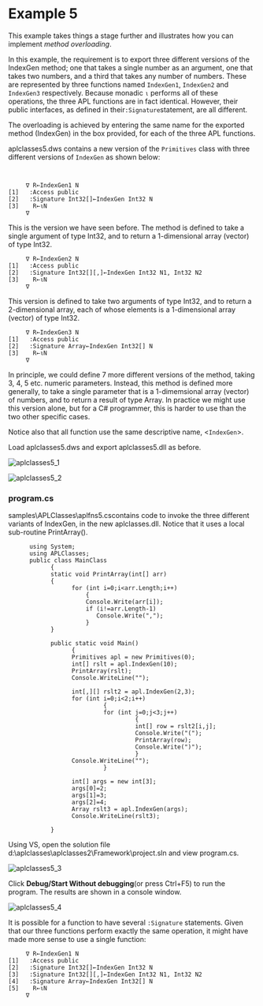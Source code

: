 # Example 5

This example takes things a stage further and illustrates how you can implement *method overloading*.

In this example, the requirement is to export three different versions of the IndexGen method; one that takes a single number as an argument, one that takes two numbers, and a third that takes any number of numbers. These are represented by three functions named `IndexGen1`, `IndexGen2` and `IndexGen3` respectively. Because monadic `⍳` performs all of these operations, the three APL functions are in fact identical. However, their public interfaces, as defined in their`:Signature`statement, are all different.

The overloading is achieved by entering the same name for the exported method (IndexGen) in the box provided, for each of the three APL functions.

aplclasses5.dws contains a new version of the `Primitives` class with three different versions of `IndexGen` as shown below:
```apl

 
     ∇ R←IndexGen1 N
[1]   :Access public
[2]   :Signature Int32[]←IndexGen Int32 N
[3]    R←⍳N
     ∇
```

This is the version we have seen before. The method is defined to take a single argument of type Int32, and to return a 1-dimensional array (vector) of type Int32.
```apl
     ∇ R←IndexGen2 N
[1]   :Access public
[2]   :Signature Int32[][,]←IndexGen Int32 N1, Int32 N2
[3]    R←⍳N
     ∇
```

This version is defined to take two arguments of type Int32, and to return a 2-dimensional array, each of whose elements is a 1-dimensional array (vector) of type Int32.
```apl
     ∇ R←IndexGen3 N
[1]   :Access public
[2]   :Signature Array←IndexGen Int32[] N
[3]    R←⍳N
     ∇
```

In principle, we could define 7 more different versions of the method, taking 3, 4, 5 etc. numeric parameters. Instead, this method is defined more generally, to take a single parameter that is a 1-dimemsional array (vector) of numbers, and to return a result of type Array. In practice we might use this version alone, but for a C# programmer, this is harder to use than the two other specific cases.

Notice also that all function use the same descriptive name, <`IndexGen`>.

Load aplclasses5.dws and export aplclasses5.dll as before.

![aplclasses5_1](site:img/aplclasses5-1.png)

![aplclasses5_2](site:img/aplclasses5-2.png)

### program.cs

samples\APLClasses\aplfns5.cscontains code to invoke the three different variants of IndexGen, in the new aplclasses.dll. Notice that it uses a local sub-routine PrintArray().
```apl
      using System;
      using APLClasses;
      public class MainClass
            {
            static void PrintArray(int[] arr)
            {
                  for (int i=0;i<arr.Length;i++)
                      {
                      Console.Write(arr[i]);
                      if (i!=arr.Length-1)
                         Console.Write(",");
                      }
            }
            
            public static void Main()
                  {
                  Primitives apl = new Primitives(0);
                  int[] rslt = apl.IndexGen(10);
                  PrintArray(rslt);
                  Console.WriteLine("");

                  int[,][] rslt2 = apl.IndexGen(2,3);
                  for (int i=0;i<2;i++)
                           {
                           for (int j=0;j<3;j++)
                                    {
                                    int[] row = rslt2[i,j];
                                    Console.Write("(");
                                    PrintArray(row);
                                    Console.Write(")");
                                    }
                  Console.WriteLine("");
                           }

                  int[] args = new int[3];
                  args[0]=2;
                  args[1]=3;
                  args[2]=4;
                  Array rslt3 = apl.IndexGen(args);
                  Console.WriteLine(rslt3);

            }

```

Using VS, open the solution file d:\aplclasses\aplclasses2\Framework\project.sln and view program.cs.

![aplclasses5_3](site:img/aplclasses5-3.png)

Click **Debug/Start Without debugging**(or press Ctrl+F5) to run the program. The results are shown in a console window.

![aplclasses5_4](site:img/aplclasses5-4.png)

It is possible for a function to have several `:Signature` statements. Given that our three functions perform exactly the same operation, it might have made more sense to use a single function:
```apl
     ∇ R←IndexGen1 N
[1]   :Access public
[2]   :Signature Int32[]←IndexGen Int32 N
[3]   :Signature Int32[][,]←IndexGen Int32 N1, Int32 N2
[4]   :Signature Array←IndexGen Int32[] N
[5]    R←⍳N
     ∇
```
